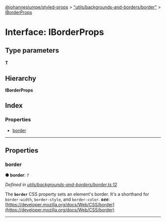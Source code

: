 [@johanneslumpe/styled-props](../README.md) > ["utils/backgrounds-and-borders/border"](../modules/_utils_backgrounds_and_borders_border_.md) > [IBorderProps](../interfaces/_utils_backgrounds_and_borders_border_.iborderprops.md)

# Interface: IBorderProps

## Type parameters
#### T 
## Hierarchy

**IBorderProps**

## Index

### Properties

* [border](_utils_backgrounds_and_borders_border_.iborderprops.md#border)

---

## Properties

<a id="border"></a>

###  border

**● border**: *`T`*

*Defined in [utils/backgrounds-and-borders/border.ts:12](https://github.com/johanneslumpe/styled-props/blob/3abf398/src/utils/backgrounds-and-borders/border.ts#L12)*

The **`border`** CSS property sets an element's border. It's a shorthand for `border-width`, `border-style`, and `border-color`.
*__see__*: [https://developer.mozilla.org/docs/Web/CSS/border](https://developer.mozilla.org/docs/Web/CSS/border)

___

